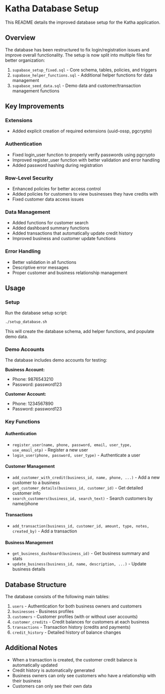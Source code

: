 # Katha Database Setup

This README details the improved database setup for the Katha application.

## Overview

The database has been restructured to fix login/registration issues and improve overall functionality. The setup is now split into multiple files for better organization:

1. `supabase_setup_fixed.sql` - Core schema, tables, policies, and triggers
2. `supabase_helper_functions.sql` - Additional helper functions for data management
3. `supabase_seed_data.sql` - Demo data and customer/transaction management functions

## Key Improvements

### Extensions
- Added explicit creation of required extensions (uuid-ossp, pgcrypto)

### Authentication
- Fixed login_user function to properly verify passwords using pgcrypto
- Improved register_user function with better validation and error handling
- Added password hashing during registration

### Row-Level Security
- Enhanced policies for better access control
- Added policies for customers to view businesses they have credits with
- Fixed customer data access issues

### Data Management
- Added functions for customer search
- Added dashboard summary functions
- Added transactions that automatically update credit history
- Improved business and customer update functions

### Error Handling
- Better validation in all functions
- Descriptive error messages
- Proper customer and business relationship management

## Usage

### Setup

Run the database setup script:

```bash
./setup_database.sh
```

This will create the database schema, add helper functions, and populate demo data.

### Demo Accounts

The database includes demo accounts for testing:

**Business Account:**
- Phone: 9876543210
- Password: password123

**Customer Account:**
- Phone: 1234567890
- Password: password123

### Key Functions

#### Authentication
- `register_user(name, phone, password, email, user_type, use_email_otp)` - Register a new user
- `login_user(phone, password, user_type)` - Authenticate a user

#### Customer Management
- `add_customer_with_credit(business_id, name, phone, ...)` - Add a new customer to a business
- `get_customer_details(business_id, customer_id)` - Get detailed customer info
- `search_customers(business_id, search_text)` - Search customers by name/phone

#### Transactions
- `add_transaction(business_id, customer_id, amount, type, notes, created_by)` - Add a transaction

#### Business Management
- `get_business_dashboard(business_id)` - Get business summary and stats
- `update_business(business_id, name, description, ...)` - Update business details

## Database Structure

The database consists of the following main tables:

1. `users` - Authentication for both business owners and customers
2. `businesses` - Business profiles
3. `customers` - Customer profiles (with or without user accounts)
4. `customer_credits` - Credit balances for customers at each business
5. `transactions` - Transaction history (credits and payments)
6. `credit_history` - Detailed history of balance changes

## Additional Notes

- When a transaction is created, the customer credit balance is automatically updated
- Credit history is automatically generated
- Business owners can only see customers who have a relationship with their business
- Customers can only see their own data 